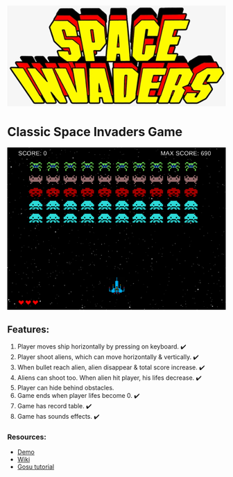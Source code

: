 ![logo](./doc/logo.png)

# Classic Space Invaders Game
![Game board](./doc/gameboard.png)

## Features:
1. Player moves ship horizontally by pressing on keyboard. :heavy_check_mark:
2. Player shoot aliens, which can move horizontally & vertically. :heavy_check_mark:
3. When bullet reach alien, alien disappear & total score increase. :heavy_check_mark:
4. Aliens can shoot too. When alien hit player, his lifes decrease. :heavy_check_mark:
5. Player can hide behind obstacles.
6. Game ends when player lifes become 0. :heavy_check_mark:
7. Game has record table. :heavy_check_mark:
8. Game has sounds effects. :heavy_check_mark:

### Resources:
- [Demo](https://www.youtube.com/watch?v=MU4psw3ccUI)
- [Wiki](https://ru.wikipedia.org/wiki/Space_Invaders)
- [Gosu tutorial](https://leanpub.com/developing-games-with-ruby/read)

